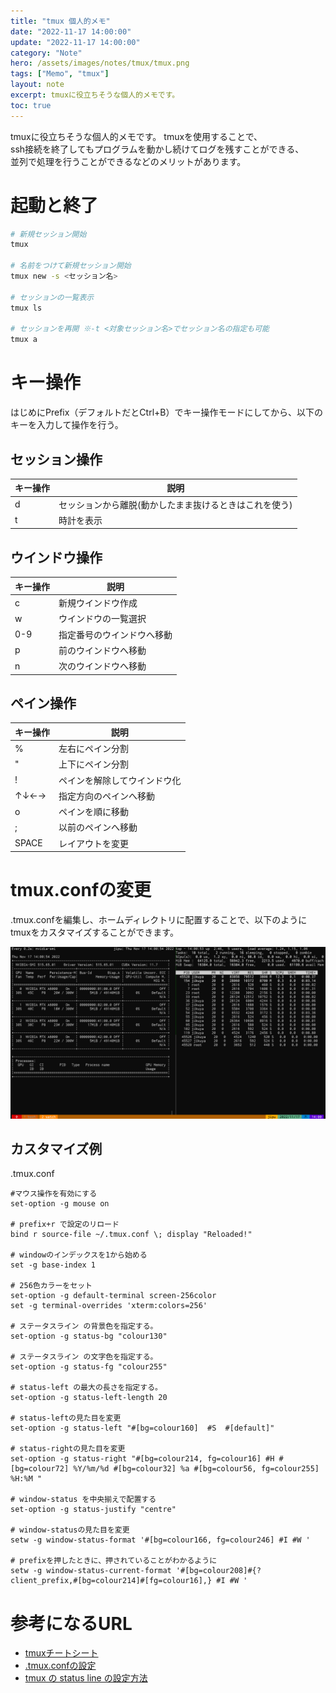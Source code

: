 ```yaml
---
title: "tmux 個人的メモ"
date: "2022-11-17 14:00:00"
update: "2022-11-17 14:00:00"
category: "Note"
hero: /assets/images/notes/tmux/tmux.png
tags: ["Memo", "tmux"]
layout: note
excerpt: tmuxに役立ちそうな個人的メモです。
toc: true
---
```


tmuxに役立ちそうな個人的メモです。
tmuxを使用することで、  
ssh接続を終了してもプログラムを動かし続けてログを残すことができる、  
並列で処理を行うことができるなどのメリットがあります。

# 起動と終了

```bash
# 新規セッション開始
tmux

# 名前をつけて新規セッション開始
tmux new -s <セッション名>

# セッションの一覧表示
tmux ls

# セッションを再開 ※-t <対象セッション名>でセッション名の指定も可能
tmux a
```

# キー操作
はじめにPrefix（デフォルトだとCtrl+B）でキー操作モードにしてから、以下のキーを入力して操作を行う。

## セッション操作

| キー操作 | 説明 |
| - | - |
| d | セッションから離脱(動かしたまま抜けるときはこれを使う) |
| t | 時計を表示 |

## ウインドウ操作

| キー操作 | 説明 |
| - | - |
| c | 新規ウインドウ作成 |
| w | ウインドウの一覧選択 |
| 0-9 |  指定番号のウインドウへ移動|
| p | 前のウインドウへ移動 |
| n | 次のウインドウへ移動 |

## ペイン操作

| キー操作 | 説明 |
| - | - |
| % | 左右にペイン分割 |
| " | 上下にペイン分割 |
| ! | ペインを解除してウインドウ化 |
| ↑↓←→ | 指定方向のペインへ移動 |
| o | ペインを順に移動 |
| ; | 以前のペインへ移動 |
| SPACE | レイアウトを変更 |

# tmux.confの変更
.tmux.confを編集し、ホームディレクトリに配置することで、以下のようにtmuxをカスタマイズすることができます。

![](/assets/images/notes/tmux/tmux.png)

## カスタマイズ例

.tmux.conf
```config
#マウス操作を有効にする
set-option -g mouse on

# prefix+r で設定のリロード
bind r source-file ~/.tmux.conf \; display "Reloaded!"

# windowのインデックスを1から始める
set -g base-index 1

# 256色カラーをセット
set-option -g default-terminal screen-256color
set -g terminal-overrides 'xterm:colors=256'

# ステータスライン の背景色を指定する。
set-option -g status-bg "colour130"

# ステータスライン の文字色を指定する。
set-option -g status-fg "colour255"

# status-left の最大の長さを指定する。
set-option -g status-left-length 20

# status-leftの見た目を変更
set-option -g status-left "#[bg=colour160]  #S  #[default]"

# status-rightの見た目を変更
set-option -g status-right "#[bg=colour214, fg=colour16] #H #[bg=colour72] %Y/%m/%d #[bg=colour32] %a #[bg=colour56, fg=colour255] %H:%M "

# window-status を中央揃えで配置する
set-option -g status-justify "centre"

# window-statusの見た目を変更
setw -g window-status-format '#[bg=colour166, fg=colour246] #I #W '

# prefixを押したときに、押されていることがわかるように
setw -g window-status-current-format '#[bg=colour208]#{?client_prefix,#[bg=colour214]#[fg=colour16],} #I #W '
```

# 参考になるURL
- [tmuxチートシート](https://qiita.com/nmrmsys/items/03f97f5eabec18a3a18b)
- [.tmux.confの設定](https://qiita.com/youichiro/items/dd54c38c2f3873348c78)
- [tmux の status line の設定方法](https://qiita.com/nojima/items/9bc576c922da3604a72b)